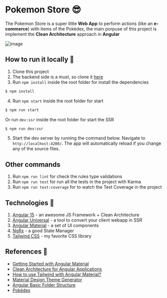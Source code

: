 # Pokemon Store :sunglasses:

The Pokemon Store is a super little **Web App** to perform actions (like an **e-commerce**) with items of the Pokédex, the main porpuse of this project is implement the **Clean Architecture** approach in **Angular**

![image](https://github.com/pr0mming/PokemonStore.Frontend.App/assets/20020612/332399bd-f3c7-4c12-a49d-c46c7827da48)

## How to run it locally :rocket:

1. Clone this project
2. The backend side is a must, so clone it [here](https://github.com/pr0mming/PokemonStore.Backend.App)
3. Run `npm install` inside the root folder for install the dependencies
```bash
$ npm install
```
4. Run `npm start` inside the root folder for start
```bash
$ npm run start
```

 Or run `dev:ssr` inside the root folder for start the SSR
```bash
$ npm run dev:ssr
```
5. Start the dev server by running the command below. Navigate to `http://localhost:4200/`. The app will automatically reload if you change any of the source files.

## Other commands

1. Run `npm run lint` for check the rules type validations
2. Run `npm run test` for run all the tests in the project with Karma
3. Run `npm run test:coverage` for to watch the Test Coverage in the project

## Technologies :scroll:

1. [Angular 15](https://angular.io/) - an awesome JS Framework + Clean Architecture
2. [Angular Universal](https://docs.angular.lat/guide/universal) - a tool to convert your client webapp in SSR
3. [Angular Material](https://material.angular.io/components/categories) - a set of UI components
4. [NgRx](https://ngrx.io/) - a good State Manager
5. [Tailwind CSS](https://tailwindcss.com/) - my favorite CSS library

## References :mega:

- [Getting Started with Angular Material](https://material.angular.io/guide/getting-started)
- [Clean Architecture for Angular Applications](https://medium.com/taager-tech-blog/clean-architecture-for-angular-applications-b7ab140f0d5a)
- [How to use Tailwind with Angular Material?](https://www.youtube.com/watch?v=sugHzagGLU4)
- [Material Design Theme Generator](http://mcg.mbitson.com/#!?mcgpalette0=%233f51b5)
- [Angular Basic Folder Structure](https://www.tektutorialshub.com/angular/angular-folder-structure-best-practices/)
- [Pokédex](https://pokemondb.net/pokedex/all)
